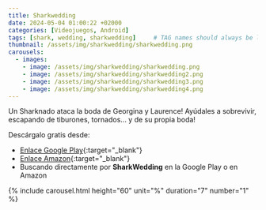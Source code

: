 ```yaml
---
title: Sharkwedding
date: 2024-05-04 01:00:22 +02000
categories: [Videojuegos, Android]
tags: [shark, wedding, sharkwedding]     # TAG names should always be lowercase
thumbnail: /assets/img/sharkwedding/sharkwedding.png
carousels:
  - images: 
    - image: /assets/img/sharkwedding/sharkwedding.png
    - image: /assets/img/sharkwedding/sharkwedding2.png
    - image: /assets/img/sharkwedding/sharkwedding3.png
    - image: /assets/img/sharkwedding/sharkwedding4.png
---
```

Un Sharknado ataca la boda de Georgina y Laurence! Ayúdales a sobrevivir, escapando de tiburones, tornados... y de su propia boda!

Descárgalo gratis desde: 
- [Enlace Google Play](https://play.google.com/store/apps/details?id=com.vicgames.polaravalanche&hl=es "Sharkwedding Google Play"){:target="_blank"}
- [Enlace Amazon](https://www.amazon.com/gp/product/B012VRU1JE "Sharkwedding Amazon"){:target="_blank"}
- Buscando directamente por **SharkWedding** en la Google Play o en Amazon

{% include carousel.html height="60" unit="%" duration="7" number="1" %}
